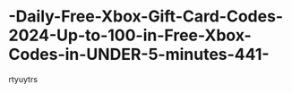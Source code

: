# -Daily-Free-Xbox-Gift-Card-Codes-2024-Up-to-100-in-Free-Xbox-Codes-in-UNDER-5-minutes-441-
rtyuytrs
